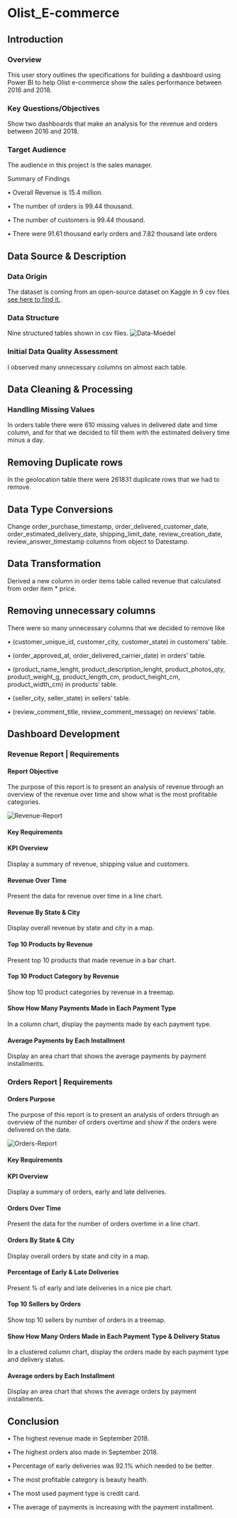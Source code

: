 # Olist_E-commerce


## Introduction


### Overview

This user story outlines the specifications for building a dashboard using Power BI to help Olist e-commerce show the sales performance between 2016 and 2018.


### Key Questions/Objectives

Show two dashboards that make an analysis for the revenue and orders between 2016 and 2018.


### Target Audience

The audience in this project is the sales manager.


Summary of Findings
  
  • Overall Revenue is 15.4 million.
  
  • The number of orders is 99.44 thousand.
  
  • The number of customers is 99.44 thousand.
  
  • There were 91.61 thousand early orders and 7.82 thousand late orders



## Data Source & Description


### Data Origin

The dataset is coming from an open-source dataset on Kaggle in 9 csv files [see here to find it.](https://www.kaggle.com/datasets/olistbr/brazilian-ecommerce/data).


### Data Structure

Nine structured tables shown in csv files.
![Data-Moedel](images/Data_Model.png)


### Initial Data Quality Assessment

I observed many unnecessary columns on almost each table.



## Data Cleaning & Processing


### Handling Missing Values

In orders table there were 610 missing values in delivered date and time column, and for that we decided to fill them with the estimated delivery time minus a day.


## Removing Duplicate rows

In the geolocation table there were 261831 duplicate rows that we had to remove.


## Data Type Conversions

Change order_purchase_timestamp, order_delivered_customer_date, order_estimated_delivery_date, shipping_limit_date, review_creation_date, review_answer_timestamp columns from object to Datestamp.


## Data Transformation

Derived a new column in order items table called revenue that calculated from order item * price.


## Removing unnecessary columns
There were so many unnecessary columns that we decided to remove like

  • (customer_unique_id, customer_city, customer_state) in customers’ table.
  
  • (order_approved_at, order_delivered_carrier_date) in orders’ table.
  
  • (product_name_lenght, product_description_lenght, product_photos_qty, product_weight_g, product_length_cm, product_height_cm, product_width_cm) in products’ table.
  
  • (seller_city, seller_state) in sellers’ table.
  
  • (review_comment_title, review_comment_message) on reviews’ table.



## Dashboard Development


### Revenue Report | Requirements


#### Report Objective

The purpose of this report is to present an analysis of revenue through an overview of the revenue over time and show what is the most profitable categories.


![Revenue-Report](images/olist_dashboard_revenue.PNG)


#### Key Requirements

#### KPI Overview

Display a summary of revenue, shipping value and customers.

#### Revenue Over Time

Present the data for revenue over time in a line chart.

#### Revenue By State & City

Display overall revenue by state and city in a map.

#### Top 10 Products by Revenue

Present top 10 products that made revenue in a bar chart.

#### Top 10 Product Category by Revenue

Show top 10 product categories by revenue in a treemap.

#### Show How Many Payments Made in Each Payment Type

In a column chart, display the payments made by each payment type.

#### Average Payments by Each Installment

Display an area chart that shows the average payments by payment installments.



### Orders Report | Requirements

#### Orders Purpose

The purpose of this report is to present an analysis of orders through an overview of the number of orders overtime and show if the orders were delivered on the date.


![Orders-Report](images/olist_dashboard_orders.PNG)


#### Key Requirements

#### KPI Overview

Display a summary of orders, early and late deliveries.

#### Orders Over Time

Present the data for the number of orders overtime in a line chart.

#### Orders By State & City

Display overall orders by state and city in a map.

#### Percentage of Early & Late Deliveries

Present % of early and late deliveries in a nice pie chart.

#### Top 10 Sellers by Orders

Show top 10 sellers by number of orders in a treemap.

#### Show How Many Orders Made in Each Payment Type & Delivery Status

In a clustered column chart, display the orders made by each payment type and delivery status.

#### Average orders by Each Installment

Display an area chart that shows the average orders by payment installments.



## Conclusion

  • The highest revenue made in September 2018.

  • The highest orders also made in September 2018.

  • Percentage of early deliveries was 92.1% which needed to be better.

  • The most profitable category is beauty health.

  • The most used payment type is credit card.

  • The average of payments is increasing with the payment installment.



